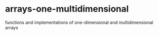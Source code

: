 # arrays-one-multidimensional
functions and implementations of one-dimensional and multidimensional arrays
